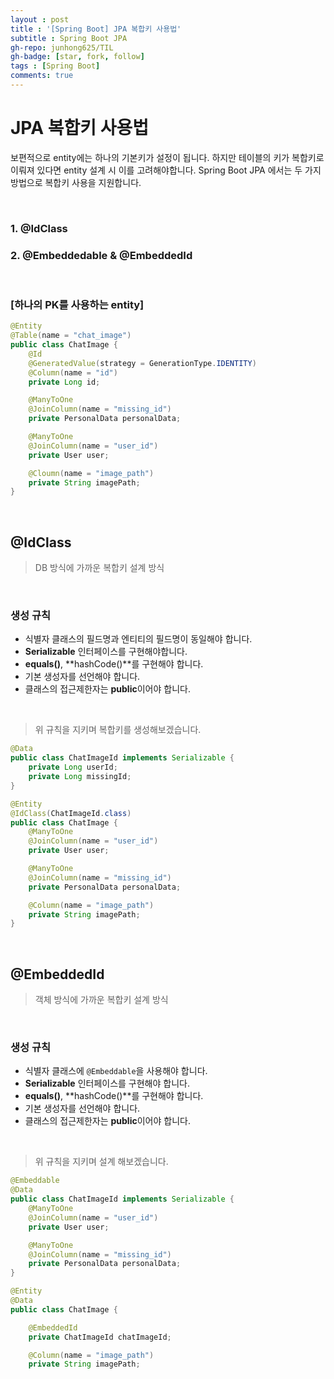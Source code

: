 ```yaml
---
layout : post
title : '[Spring Boot] JPA 복합키 사용법'
subtitle : Spring Boot JPA
gh-repo: junhong625/TIL
gh-badge: [star, fork, follow]
tags : [Spring Boot]
comments: true
---
```


# JPA 복합키 사용법

보편적으로 entity에는 하나의 기본키가 설정이 됩니다.
하지만 테이블의 키가 복합키로 이뤄져 있다면 entity 설계 시 이를 고려해야합니다.
Spring Boot JPA 에서는 두 가지 방법으로 복합키 사용을 지원합니다.

<br>

###  1. @IdClass
###  2. @Embeddedable & @EmbeddedId

<br>

### [하나의 PK를 사용하는 entity]
``` java
@Entity
@Table(name = "chat_image")
public class ChatImage {
    @Id
    @GeneratedValue(strategy = GenerationType.IDENTITY)
    @Column(name = "id")
    private Long id;

    @ManyToOne
    @JoinColumn(name = "missing_id")
    private PersonalData personalData;

    @ManyToOne
    @JoinColumn(name = "user_id")
    private User user;

    @Cloumn(name = "image_path")
    private String imagePath;
}
```  

<br>

## @IdClass
> DB 방식에 가까운 복합키 설계 방식

<br>

### 생성 규칙
- 식별자 클래스의 필드명과 엔티티의 필드명이 동일해야 합니다. 
- **Serializable** 인터페이스를 구현해야합니다.
- **equals()**, **hashCode()**를 구현해야 합니다.
- 기본 생성자를 선언해야 합니다.
- 클래스의 접근제한자는 **public**이어야 합니다.

<br>

> 위 규칙을 지키며 복합키를 생성해보겠습니다.
```java
@Data
public class ChatImageId implements Serializable {
    private Long userId;
    private Long missingId;
}
```

```java
@Entity
@IdClass(ChatImageId.class)
public class ChatImage {
    @ManyToOne
    @JoinColumn(name = "user_id")
    private User user;

    @ManyToOne
    @JoinColumn(name = "missing_id")
    private PersonalData personalData;

    @Column(name = "image_path")
    private String imagePath;
}
```

<br>

## @EmbeddedId
> 객체 방식에 가까운 복합키 설계 방식

<br>

### 생성 규칙
- 식별자 클래스에 `@Embeddable`을 사용해야 합니다.
- **Serializable** 인터페이스를 구현해야 합니다.
- **equals()**, **hashCode()**를 구현해야 합니다.
- 기본 생성자를 선언해야 합니다.
- 클래스의 접근제한자는 **public**이어야 합니다.

<br>

> 위 규칙을 지키며 설계 해보겠습니다.
```java
@Embeddable
@Data
public class ChatImageId implements Serializable {
    @ManyToOne
    @JoinColumn(name = "user_id")
    private User user;

    @ManyToOne
    @JoinColumn(name = "missing_id")
    private PersonalData personalData;
}
```
```java
@Entity
@Data
public class ChatImage {

    @EmbeddedId
    private ChatImageId chatImageId;

    @Column(name = "image_path")
    private String imagePath;
```
